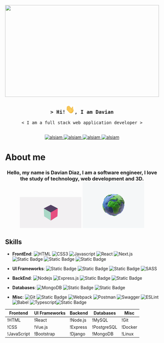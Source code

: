 <!-- Intro  -->
<img src="http://terminal.amorodio.es/files/2023/07/1366_2000-1038x576.jpg" width="100%" height="300">
<h3 align="center">
 <samp>&gt; Hi!<img src="https://raw.githubusercontent.com/ABSphreak/ABSphreak/master/gifs/Hi.gif" width="30px">, I am <b>Davian </b>
        </samp>
</h3>
<p align="center"> 
  <samp>
    < I am a full stack web application developer > 
    <br>
    <br>
  </samp>
</p>

<p align="center">
 <a href="" target="_blank">
  <img src="https://img.shields.io/badge/LinkedIn-0077B5?style=for-the-badge&logo=linkedin&logoColor=white" alt="alsiam"/>
 </a>
    <a href="" target="_blank">
  <img src="https://img.shields.io/badge/gmail-%23EA4335?style=for-the-badge&logo=gmail&logoColor=%23EA4335&labelColor=white" alt="alsiam"  />
  </a>
   <a href="" target="_blank">
  <img src="https://img.shields.io/badge/Facebook-20BEFF?&style=for-the-badge&logo=facebook&logoColor=white" alt="alsiam"  />
  </a> 
 <a href="" target="_blank">
  <img src="https://img.shields.io/badge/Instagram-fe4164?style=for-the-badge&logo=instagram&logoColor=white" alt="alsiam" />
 </a> 
</p>

<!-- About Section -->

# About me

 <h3 align="center">Hello, my name is Davian Diaz, I am a software engineer, I love the study of technology, web development and 3D.
<br/>
<img src="https://github.com/DavianDiazM/DavianDiazM/blob/main/static/spinning-3d-cube.gif" alt="Descripción del GIF" width="40%" height="40%" />
<img src="https://github.com/DavianDiazM/DavianDiazM/blob/main/static/2b07f62987e987d4e53e84aa8b963b83.gif" alt="Descripción del GIF" width="40%" height="40%" />

<br/>

## Skills

- **FrontEnd**:
  ![HTML](https://img.shields.io/badge/HTML5-E34F26?style=for-the-badge&logo=html5&logoColor=white) ![CSS3](https://img.shields.io/badge/CSS3-1572B6?style=for-the-badge&logo=css3&logoColor=white) ![Javascript](https://img.shields.io/badge/Javascript-F0DB4F?style=for-the-badge&labelColor=black&logo=javascript&logoColor=F0DB4F) ![React](https://img.shields.io/badge/-React-61DBFB?style=for-the-badge&labelColor=black&logo=react&logoColor=61DBFB) ![Next.js](https://img.shields.io/badge/next.js-000000?style=for-the-badge&logo=nextdotjs&logoColor=white) ![Static Badge](https://img.shields.io/badge/Vue.js-%234FC08D?style=for-the-badge&logo=vuedotjs&logoColor=%234FC08D&labelColor=%23dcedf4) ![Static Badge](https://img.shields.io/badge/Three.js-%233C3C3D?style=for-the-badge&logo=threedotjs&logoColor=%23000000&labelColor=white) ![Static Badge](https://img.shields.io/badge/WebGL-%23D81939?style=for-the-badge&logo=webgl&logoColor=%23990000&labelColor=white)
- **UI Frameworks**:
  ![Static Badge](https://img.shields.io/badge/Material%20UI-%23007FFF?style=for-the-badge&logo=mui&logoColor=%23007FFF&labelColor=%23242424) ![Static Badge](https://img.shields.io/badge/Bootstrap-%237952B3?style=for-the-badge&logo=bootstrap&logoColor=%237952B3&labelColor=%23dcedf4) ![Static Badge](https://img.shields.io/badge/Tailwindcss-%2306B6D4?style=for-the-badge&logo=tailwindcss&logoColor=%2306B6D4&labelColor=%23242424) ![SASS](https://img.shields.io/badge/SASS-hotpink.svg?style=for-the-badge&logo=SASS&logoColor=white)

- **BackEnd**:
  ![Nodejs](https://img.shields.io/badge/Nodejs-3C873A?style=for-the-badge&labelColor=black&logo=node.js&logoColor=3C873A) ![Express.js](https://img.shields.io/badge/Express.js-000000?style=for-the-badge&logo=express&logoColor=white) ![Static Badge](https://img.shields.io/badge/Nest.js-%23E0234E?style=for-the-badge&logo=nestjs&logoColor=%23E0234E&labelColor=white) ![Static Badge](https://img.shields.io/badge/SpringBoot-%236DB33F?style=for-the-badge&logo=spring&logoColor=%236DB33F&labelColor=white)

- **Databases**:
  ![MongoDB](https://img.shields.io/badge/MongoDB-4EA94B?style=for-the-badge&logo=mongodb&logoColor=white) ![Static Badge](https://img.shields.io/badge/Sql%20Server-%23990000?style=for-the-badge&labelColor=%23e2e8ec) ![Static Badge](https://img.shields.io/badge/PostgreSql-%234169E1?style=for-the-badge&logo=postgresql&logoColor=%234169E1&labelColor=%23e2e8ec)
- **Misc**:
  ![Git](https://img.shields.io/badge/Git-F05032?style=for-the-badge&logo=git&logoColor=white) ![Static Badge](https://img.shields.io/badge/GitHub-%23181717?style=for-the-badge&logo=github&logoColor=%23181717&labelColor=white) ![Webpack](https://img.shields.io/badge/webpack-%238DD6F9.svg?style=for-the-badge&logo=webpack&logoColor=black) ![Postman](https://img.shields.io/badge/Postman-FF6C37?style=for-the-badge&logo=postman&logoColor=white) ![Swagger](https://img.shields.io/badge/-Swagger-%23Clojure?style=for-the-badge&logo=swagger&logoColor=white) ![ESLint](https://img.shields.io/badge/ESLint-4B3263?style=for-the-badge&logo=eslint&logoColor=white) ![Babel](https://img.shields.io/badge/Babel-F9DC3e?style=for-the-badge&logo=babel&logoColor=black) ![Typescript](https://img.shields.io/badge/Typescript-007acc?style=for-the-badge&labelColor=black&logo=typescript&logoColor=007acc)![Static Badge](https://img.shields.io/badge/Vite-%23646CFF?style=for-the-badge&logo=vite&logoColor=%23646CFF&labelColor=white)

| **Frontend** | **UI Frameworks** | **Backend** | **Databases** | **Misc** |
|--------------|-------------------|-------------|---------------|----------|
| !HTML | !React | !Node.js | !MySQL | !Git |
| !CSS | !Vue.js | !Express | !PostgreSQL | !Docker |
| !JavaScript | !Bootstrap | !Django | !MongoDB | !Linux |

<!--
**DavianDiazM/DavianDiazM** is a ✨ _special_ ✨ repository because its `README.md` (this file) appears on your GitHub profile.

Here are some ideas to get you started:

- 🔭 I’m currently working on ...
- 🌱 I’m currently learning ...
- 👯 I’m looking to collaborate on ...
- 🤔 I’m looking for help with ...
- 💬 Ask me about ...
- 📫 How to reach me: ...
- 😄 Pronouns: ...
- ⚡ Fun fact: ...
-->
